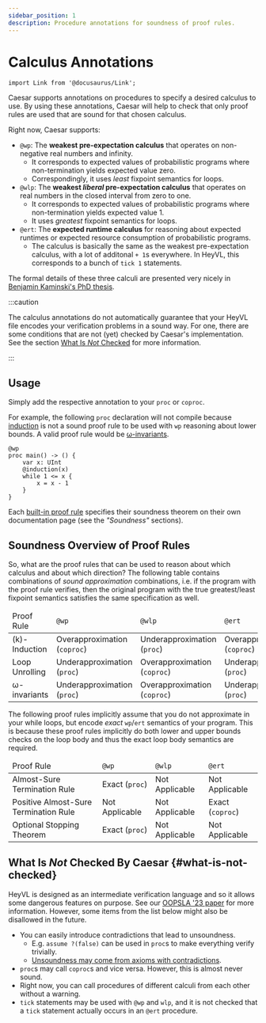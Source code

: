```yaml
---
sidebar_position: 1
description: Procedure annotations for soundness of proof rules.
---
```


# Calculus Annotations

```mdx-code-block
import Link from '@docusaurus/Link';
```

Caesar supports annotations on procedures to specify a desired calculus to use.
By using these annotations, Caesar will help to check that only proof rules are used that are sound for that chosen calculus.

Right now, Caesar supports:
 * `@wp`: The **weakest pre-expectation calculus** that operates on non-negative real numbers and infinity.
    - It corresponds to expected values of probabilistic programs where non-termination yields expected value zero.
    - Correspondingly, it uses *least* fixpoint semantics for loops.
 * `@wlp`: The **weakest *liberal* pre-expectation calculus** that operates on real numbers in the closed interval from zero to one.
    - It corresponds to expected values of probabilistic programs where non-termination yields expected value 1.
    - It uses *greatest* fixpoint semantics for loops.
 * `@ert`: The **expected runtime calculus** for reasoning about expected runtimes or expected resource consumption of probabilistic programs.
    - The calculus is basically the same as the weakest pre-expectation calculus, with a lot of additonal `+ 1`s everywhere. In HeyVL, this corresponds to a bunch of `tick 1` statements.


The formal details of these three calculi are presented very nicely in [Benjamin Kaminski's PhD thesis](https://publications.rwth-aachen.de/record/755408/files/755408.pdf).

:::caution

The calculus annotations do not automatically guarantee that your HeyVL file encodes your verification problems in a sound way.
For one, there are some conditions that are not (yet) checked by Caesar's implementation.
See the section [What Is *Not* Checked](#what-is-not-checked) for more information.

:::

## Usage

Simply add the respective annotation to your `proc` or `coproc`.

For example, the following `proc` declaration will not compile because [induction](./induction.md) is not a sound proof rule to be used with `wp` reasoning about lower bounds.
A valid proof rule would be [ω-invariants](./omega-invariants.md).

```heyvl
@wp
proc main() -> () {
    var x: UInt
    @induction(x)
    while 1 <= x {
        x = x - 1
    }
}
```

Each [built-in proof rule](./README.md) specifies their soundness theorem on their own documentation page (see the *"Soundness"* sections).

## Soundness Overview of Proof Rules

So, what are the proof rules that can be used to reason about which calculus and about which direction?
The following table contains combinations of *sound approximation* combinations, i.e. if the program with the proof rule verifies, then the original program with the true greatest/least fixpoint semantics satisfies the same specification as well.

<table>
    <thead>
        <tr>
            <td>Proof Rule</td>
            <td><code>@wp</code></td>
            <td><code>@wlp</code></td>
            <td><code>@ert</code></td>
        </tr>
    </thead>
    <tbody>
        <tr>
            <td><Link to="./induction">(k)-Induction</Link></td>
            <td>Overapproximation (<code>coproc</code>)</td>
            <td>Underapproximation (<code>proc</code>)</td>
            <td>Overapproximation (<code>coproc</code>)</td>
        </tr>
        <tr>
            <td><Link to="./unrolling">Loop Unrolling</Link></td>
            <td>Underapproximation (<code>proc</code>)</td>
            <td>Overapproximation (<code>coproc</code>)</td>
            <td>Underapproximation (<code>proc</code>)</td>
        </tr>
        <tr>
            <td><Link to="./omega-invariants">ω-invariants</Link></td>
            <td>Underapproximation (<code>proc</code>)</td>
            <td>Overapproximation (<code>coproc</code>)</td>
            <td>Underapproximation (<code>proc</code>)</td>
        </tr>
    </tbody>
</table>

The following proof rules implicitly assume that you do not approximate in your while loops, but encode *exact* `wp`/`ert` semantics of your program.
This is because these proof rules implicitly do both lower and upper bounds checks on the loop body and thus the exact loop body semantics are required.

<table>
    <thead>
        <tr>
            <td>Proof Rule</td>
            <td><code>@wp</code></td>
            <td><code>@wlp</code></td>
            <td><code>@ert</code></td>
        </tr>
    </thead>
    <tbody>
        <tr>
            <td><Link to="./ast">Almost-Sure Termination Rule</Link></td>
            <td>Exact (<code>proc</code>)</td>
            <td>Not Applicable</td>
            <td>Not Applicable</td>
        </tr>
        <tr>
            <td><Link to="./past">Positive Almost-Sure Termination Rule</Link></td>
            <td>Not Applicable</td>
            <td>Not Applicable</td>
            <td>Exact (<code>coproc</code>)</td>
        </tr>
        <tr>
            <td><Link to="./ost">Optional Stopping Theorem</Link></td>
            <td>Exact (<code>proc</code>)</td>
            <td>Not Applicable</td>
            <td>Not Applicable</td>
        </tr>
    </tbody>
</table>

## What Is *Not* Checked By Caesar {#what-is-not-checked}

HeyVL is designed as an intermediate verification language and so it allows some dangerous features on purpose.
See our [OOPSLA '23 paper](../publications.md#oopsla-23-a-deductive-verification-infrastructure-for-probabilistic-programs-oopsla-23) for more information.
However, some items from the list below might also be disallowed in the future.

 * You can easily introduce contradictions that lead to unsoundness.
    * E.g. `assume ?(false)` can be used in `proc`s to make everything verify trivially.
    * [Unsoundness may come from axioms with contradictions](../heyvl/domains.md#unsoundness-from-axioms).
 * `proc`s may call `coproc`s and vice versa. However, this is almost never sound.
 * Right now, you can call procedures of different calculi from each other without a warning.
 * `tick` statements may be used with `@wp` and `wlp`, and it is not checked that a `tick` statement actually occurs in an `@ert` procedure.
